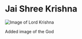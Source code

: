 # Jai Shree Krishna

![Image of Lord Krishna](https://1.bp.blogspot.com/-7LelMfwVWHE/XwLAP3AbehI/AAAAAAAA6xQ/msegLxI-PuohIPmnRY-39oIuI1TwogkMwCLcBGAsYHQ/s1600/Shree%2BKrishna%2Banimation%2Bwallpaper.PNG)





Added image of the God
